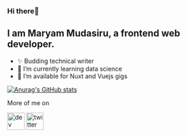 ### Hi there👋


<!-- **Adenikym/Adenikym** is a ✨ _special_ ✨ repository because its `README.md` (this file) appears on your GitHub profile. -->
<!-- 
Here are some ideas to get you started: -->
## I am Maryam Mudasiru, a frontend web developer. 
- ✨ Budding technical writer
- 🌱 I’m currently learning data science
- 👯 I’m available for Nuxt and Vuejs gigs

[![Anurag's GitHub stats](https://github-readme-stats.vercel.app/api?username=Adenikym)](https://github.com/Adenikym/github-readme-stats)

More of me on

[<img src='https://cdn.jsdelivr.net/npm/simple-icons@3.0.1/icons/hashnode.svg' alt='dev' height='40'>](https://hashnode.com/@Adeniky)  [<img src='https://cdn.jsdelivr.net/npm/simple-icons@3.0.1/icons/twitter.svg' alt='twitter' height='40'>](https://twitter.com/https://twitter.com/emsinachi?s=09)  


